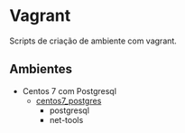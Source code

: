 # Vagrant

Scripts de criação de ambiente com vagrant.


## Ambientes

- Centos 7 com Postgresql
	- [centos7_postgres](https://github.com/FernandoAssis/Vagrant/centos_postgres)
		- postgresql
		- net-tools
